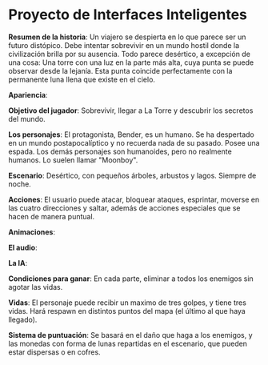 # Proyecto de Interfaces Inteligentes

**Resumen de la historia**: Un viajero se despierta en lo que parece ser un futuro distópico. Debe intentar sobrevivir en un mundo hostil donde la civilización brilla por su ausencia. Todo parece desértico, a excepción de una cosa: Una torre con una luz en la parte más alta, cuya punta se puede observar desde la lejanía. Esta punta coincide perfectamente con la permanente luna llena que existe en el cielo.

**Apariencia**:

**Objetivo del jugador**: Sobrevivir, llegar a La Torre y descubrir los secretos del mundo.

**Los personajes**: El protagonista, Bender, es un humano. Se ha despertado en un mundo postapocalíptico y no recuerda nada de su pasado. Posee una espada. Los demás personajes son humanoides, pero no realmente humanos. Lo suelen llamar "Moonboy".

**Escenario**: Desértico, con pequeños árboles, arbustos y lagos. Siempre de noche.

**Acciones**: El usuario puede atacar, bloquear ataques, esprintar, moverse en las cuatro direcciones y saltar, además de acciones especiales que se hacen de manera puntual.

**Animaciones**:

**El audio**:

**La IA**:

**Condiciones para ganar**: En cada parte, eliminar a todos los enemigos sin agotar las vidas.

**Vidas**: El personaje puede recibir un maximo de tres golpes, y tiene tres vidas. Hará respawn en distintos puntos del mapa (el último al que haya llegado).

**Sistema de puntuación**: Se basará en el daño que haga a los enemigos, y las monedas con forma de lunas repartidas en el escenario, que pueden estar dispersas o en cofres.
